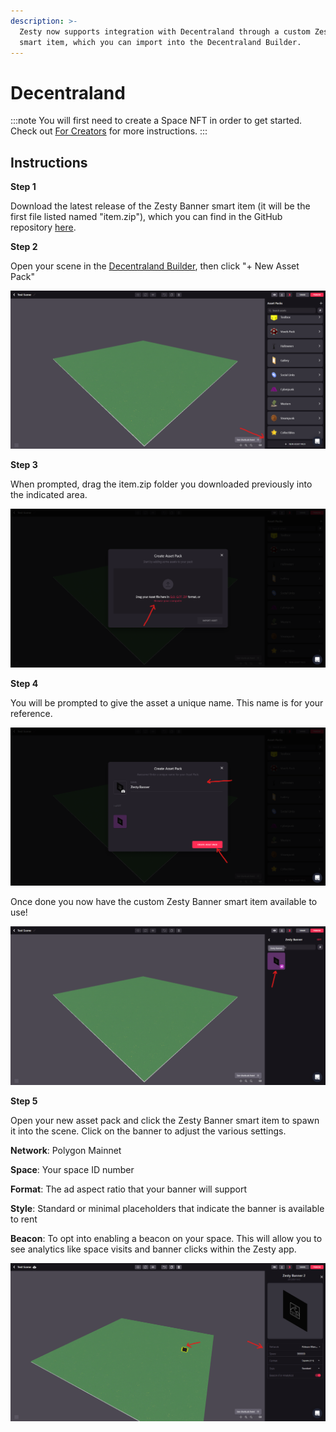 ```yaml
---
description: >-
  Zesty now supports integration with Decentraland through a custom Zesty Banner
  smart item, which you can import into the Decentraland Builder.
---
```


# Decentraland

:::note
You will first need to create a Space NFT in order to get started. Check out [For Creators](../../create-space.md) for more instructions.
:::

## Instructions

**Step 1**

Download the latest release of the Zesty Banner smart item (it will be the first file listed named "item.zip"), which you can find in the GitHub repository [here](https://github.com/zestymarket/dcl/releases/download/v1.1/item.zip).

**Step 2**

Open your scene in the [Decentraland Builder](https://builder.decentraland.org), then click "+ New Asset Pack"

![Selecting "New Asset Pack"](../../../../.gitbook/assets/DCL_1.png)

**Step 3**

When prompted, drag the item.zip folder you downloaded previously into the indicated area.&#x20;

![The "New Asset Pack" file upload window.](../../../../.gitbook/assets/DCL_2.png)

**Step 4**

You will be prompted to give the asset a unique name. This name is for your reference.&#x20;

![The "Create Asset Pack" screen.](../../../../.gitbook/assets/DCL_3.png)

Once done you now have the custom Zesty Banner smart item available to use!

![The imported smart item now present on the sidebar.](<../../../../.gitbook/assets/DCL_4 (1).png>)

**Step 5**

Open your new asset pack and click the Zesty Banner smart item to spawn it into the scene. Click on the banner to adjust the various settings.

**Network**: Polygon Mainnet

**Space**: Your space ID number

**Format**: The ad aspect ratio that your banner will support

**Style**: Standard or minimal placeholders that indicate the banner is available to rent

**Beacon**: To opt into enabling a beacon on your space. This will allow you to see analytics like space visits and banner clicks within the Zesty app.

![The Zesty Banner smart item settings.](<../../../../.gitbook/assets/DCL_5 (1).png>)
